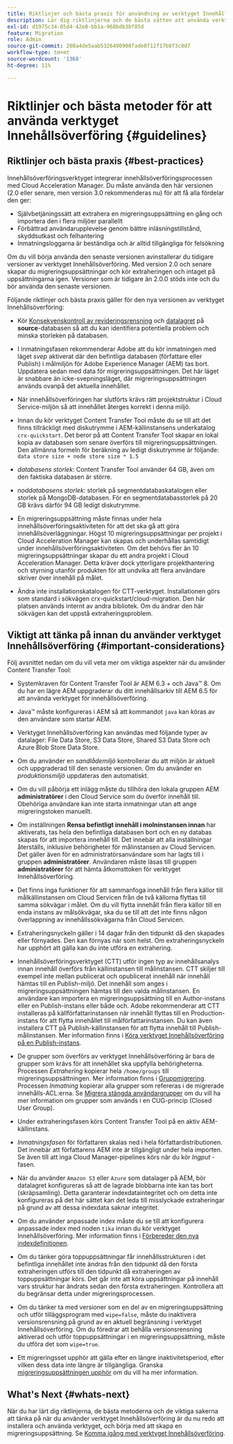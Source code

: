 ```yaml
---
title: Riktlinjer och bästa praxis för användning av verktyget Innehållsöverföring
description: Lär dig riktlinjerna och de bästa sätten att använda verktyget Innehållsöverföring.
exl-id: d1975c34-85d4-42e0-bb1a-968bdb3bf85d
feature: Migration
role: Admin
source-git-commit: 208a4de5aab5326490908fade8f12f17b8f3c0d7
workflow-type: tm+mt
source-wordcount: '1368'
ht-degree: 11%

---
```



# Riktlinjer och bästa metoder för att använda verktyget Innehållsöverföring {#guidelines}

## Riktlinjer och bästa praxis {#best-practices}

<!-- Alexandru: hiding for now

>[!CONTEXTUALHELP]
>id="aemcloud_ctt_guidelines"
>title="Guidelines and Best Practices"
>abstract="Review guidelines and best practices to use the Content Transfer tool including revision cleanup tasks, Disk space considerations and more."
>additional-url="https://experienceleague.adobe.com/docs/experience-manager-cloud-service/content/migration-journey/cloud-migration/content-transfer-tool/getting-started-content-transfer-tool.html" text="Important Considerations for using Content Transfer Tool"
>additional-url="https://experienceleague.adobe.com/docs/experience-manager-cloud-service/content/migration-journey/cloud-migration/content-transfer-tool/group-migration.md#important-considerations" text="Important Considerations when Migrating Groups" 

-->

Innehållsöverföringsverktyget integrerar innehållsöverföringsprocessen med Cloud Acceleration Manager. Du måste använda den här versionen (2.0 eller senare, men version 3.0 rekommenderas nu) för att få alla fördelar den ger:

* Självbetjäningssätt att extrahera en migreringsuppsättning en gång och importera den i flera miljöer parallellt
* Förbättrad användarupplevelse genom bättre inläsningstillstånd, skyddsutkast och felhantering
* Inmatningsloggarna är beständiga och är alltid tillgängliga för felsökning

Om du vill börja använda den senaste versionen avinstallerar du tidigare versioner av verktyget Innehållsöverföring. Med version 2.0 och senare skapar du migreringsuppsättningar och kör extraheringen och intaget på uppsättningarna igen.
Versioner som är tidigare än 2.0.0 stöds inte och du bör använda den senaste versionen.

Följande riktlinjer och bästa praxis gäller för den nya versionen av verktyget Innehållsöverföring:

* Kör [Konsekvenskontroll av revideringsrensning](https://experienceleague.adobe.com/docs/experience-manager-65/deploying/deploying/revision-cleanup.html) och [datalagret](https://experienceleague.adobe.com/docs/experience-cloud-kcs/kbarticles/KA-16550.html) på **source**-databasen så att du kan identifiera potentiella problem och minska storleken på databasen.

* I inmatningsfasen rekommenderar Adobe att du kör inmatningen med läget *svep* aktiverat där den befintliga databasen (författare eller Publish) i målmiljön för Adobe Experience Manager (AEM) tas bort. Uppdatera sedan med data för migreringsuppsättningen. Det här läget är snabbare än icke-svepningsläget, där migreringsuppsättningen används ovanpå det aktuella innehållet.

* När innehållsöverföringen har slutförts krävs rätt projektstruktur i Cloud Service-miljön så att innehållet återges korrekt i denna miljö.

* Innan du kör verktyget Content Transfer Tool måste du se till att det finns tillräckligt med diskutrymme i AEM-källinstansens underkatalog `crx-quickstart`. Det beror på att Content Transfer Tool skapar en lokal kopia av databasen som senare överförs till migreringsuppsättningen.
Den allmänna formeln för beräkning av ledigt diskutrymme är följande:
  `data store size + node store size * 1.5`

* *databasens storlek*: Content Transfer Tool använder 64 GB, även om den faktiska databasen är större.
* *noddatabasens storlek*: storlek på segmentdatabaskatalogen eller storlek på MongoDB-databasen.
För en segmentdatabasstorlek på 20 GB krävs därför 94 GB ledigt diskutrymme.

* En migreringsuppsättning måste finnas under hela innehållsöverföringsaktiviteten för att det ska gå att göra innehållsöverläggningar. Högst 10 migreringsuppsättningar per projekt i Cloud Acceleration Manager kan skapas och underhållas samtidigt under innehållsöverföringsaktiviteten. Om det behövs fler än 10 migreringsuppsättningar skapar du ett andra projekt i Cloud Acceleration Manager. Detta kräver dock ytterligare projekthantering och styrning utanför produkten för att undvika att flera användare skriver över innehåll på målet.

* Ändra inte installationskatalogen för CTT-verktyget. Installationen görs som standard i sökvägen crx-quickstart/cloud-migration. Den här platsen används internt av andra bibliotek. Om du ändrar den här sökvägen kan det uppstå extraheringsproblem.

## Viktigt att tänka på innan du använder verktyget Innehållsöverföring {#important-considerations}

Följ avsnittet nedan om du vill veta mer om viktiga aspekter när du använder Content Transfer Tool:

* Systemkraven för Content Transfer Tool är AEM 6.3 + och Java™ 8. Om du har en lägre AEM uppgraderar du ditt innehållsarkiv till AEM 6.5 för att använda verktyget för innehållsöverföring.

* Java™ måste konfigureras i AEM så att kommandot `java` kan köras av den användare som startar AEM.

* Verktyget Innehållsöverföring kan användas med följande typer av datalager: File Data Store, S3 Data Store, Shared S3 Data Store och Azure Blob Store Data Store.

* Om du använder en *sandlådemiljö* kontrollerar du att miljön är aktuell och uppgraderad till den senaste versionen. Om du använder en *produktionsmiljö* uppdateras den automatiskt.

* Om du vill påbörja ett inlägg måste du tillhöra den lokala gruppen AEM **administratörer** i den Cloud Service som du överför innehåll till. Obehöriga användare kan inte starta inmatningar utan att ange migreringstoken manuellt.

* Om inställningen **Rensa befintligt innehåll i molninstansen innan** har aktiverats, tas hela den befintliga databasen bort och en ny databas skapas för att importera innehåll till. Det innebär att alla inställningar återställs, inklusive behörigheter för målinstansen av Cloud Servicen. Det gäller även för en administratörsanvändare som har lagts till i gruppen **administratörer**. Användaren måste läsas till gruppen **administratörer** för att hämta åtkomsttoken för verktyget Innehållsöverföring.

* Det finns inga funktioner för att sammanfoga innehåll från flera källor till målkällinstansen om Cloud Servicen från de två källorna flyttas till samma sökvägar i målet. Om du vill flytta innehåll från flera källor till en enda instans av målsökvägar, ska du se till att det inte finns någon överlappning av innehållssökvägarna från Cloud Servicen.

* Extraheringsnyckeln gäller i 14 dagar från den tidpunkt då den skapades eller förnyades. Den kan förnyas när som helst. Om extraheringsnyckeln har upphört att gälla kan du inte utföra en extrahering.

* Innehållsöverföringsverktyget (CTT) utför ingen typ av innehållsanalys innan innehåll överförs från källinstansen till målinstansen. CTT skiljer till exempel inte mellan publicerat och opublicerat innehåll när innehåll hämtas till en Publish-miljö. Det innehåll som anges i migreringsuppsättningen hämtas till den valda målinstansen. En användare kan importera en migreringsuppsättning till en Author-instans eller en Publish-instans eller både och. Adobe rekommenderar att CTT installeras på källförfattarinstansen när innehåll flyttas till en Production-instans för att flytta innehållet till målförfattarinstansen. Du kan även installera CTT på Publish-källinstansen för att flytta innehåll till Publish-målinstansen. Mer information finns i [Köra verktyget Innehållsöverföring på en Publish-instans](https://experienceleague.adobe.com/docs/experience-manager-cloud-service/content/migration-journey/cloud-migration/content-transfer-tool/getting-started-content-transfer-tool.html#running-tool).

* De grupper som överförs av verktyget Innehållsöverföring är bara de grupper som krävs för att innehållet ska uppfylla behörigheterna. Processen _Extrahering_ kopierar hela `/home/groups` till migreringsuppsättningen. Mer information finns i [Gruppmigrering](/help/journey-migration/content-transfer-tool/using-content-transfer-tool/group-migration.md). Processen _Inmatning_ kopierar alla grupper som refereras i de migrerade innehålls-ACL:erna. Se [Migrera stängda användargrupper](/help/journey-migration/content-transfer-tool/using-content-transfer-tool/closed-user-groups-migration.md) om du vill ha mer information om grupper som används i en CUG-princip (Closed User Group).

* Under extraheringsfasen körs Content Transfer Tool på en aktiv AEM-källinstans.

* *Inmatningsfasen* för författaren skalas ned i hela författardistributionen. Det innebär att författarens AEM inte är tillgängligt under hela importen. Se även till att inga Cloud Manager-pipelines körs när du kör *Ingput* -fasen.

* När du använder `Amazon S3` eller `Azure` som datalager på AEM, bör datalagret konfigureras så att de lagrade blobbarna inte kan tas bort (skräpsamling). Detta garanterar indexdataintegritet och om detta inte konfigureras på det här sättet kan det leda till misslyckade extraheringar på grund av att dessa indexdata saknar integritet.

* Om du använder anpassade index måste du se till att konfigurera anpassade index med noden `tika` innan du kör verktyget Innehållsöverföring. Mer information finns i [Förbereder den nya indexdefinitionen](https://experienceleague.adobe.com/docs/experience-manager-cloud-service/content/operations/indexing.html#preparing-the-new-index-definition).

* Om du tänker göra toppuppsättningar får innehållsstrukturen i det befintliga innehållet inte ändras från den tidpunkt då den första extraheringen utförs till den tidpunkt då extraheringen av toppuppsättningar körs. Det går inte att köra uppsättningar på innehåll vars struktur har ändrats sedan den första extraheringen. Kontrollera att du begränsar detta under migreringsprocessen.

* Om du tänker ta med versioner som en del av en migreringsuppsättning och utför tilläggsprogram med `wipe=false`, måste du inaktivera versionsrensning på grund av en aktuell begränsning i verktyget Innehållsöverföring. Om du föredrar att behålla versionsrensning aktiverad och utför toppuppsättningar i en migreringsuppsättning, måste du utföra det som `wipe=true`.

* Ett migreringsset upphör att gälla efter en längre inaktivitetsperiod, efter vilken dess data inte längre är tillgängliga. Granska [migreringsuppsättningen upphör](https://experienceleague.adobe.com/docs/experience-manager-cloud-service/content/migration-journey/cloud-migration/content-transfer-tool/overview-content-transfer-tool.html#migration-set-expiry) om du vill ha mer information.

## What&#39;s Next {#whats-next}

När du har lärt dig riktlinjerna, de bästa metoderna och de viktiga sakerna att tänka på när du använder verktyget Innehållsöverföring är du nu redo att installera och använda verktyget, och börja med att skapa en migreringsuppsättning. Se [Komma igång med verktyget Innehållsöverföring](/help/journey-migration/content-transfer-tool/using-content-transfer-tool/getting-started-content-transfer-tool.md).
